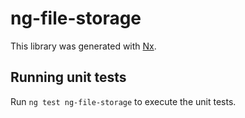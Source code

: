 # ng-file-storage

This library was generated with [Nx](https://nx.dev).

## Running unit tests

Run `ng test ng-file-storage` to execute the unit tests.
